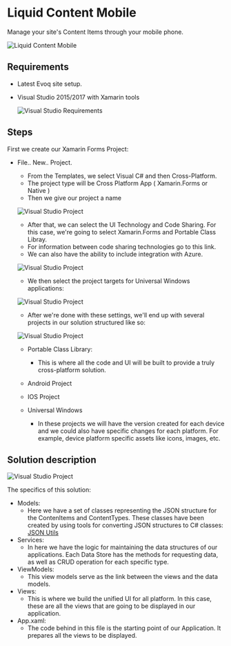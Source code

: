# Liquid Content Mobile
Manage your site's Content Items through your mobile phone.

![Liquid Content Mobile](https://github.com/dnnsoftware/Dnn.Evoq.LiquidContent.Samples/blob/master/Eickhel/Documentation/images/Liquid%20Content%20Mobile.png)

## Requirements

* Latest Evoq site setup.
* Visual Studio 2015/2017 with Xamarin tools

    ![Visual Studio Requirements](https://github.com/dnnsoftware/Dnn.Evoq.LiquidContent.Samples/blob/master/Eickhel/Documentation/images/Requirements_VisualStudio.png)

## Steps

First we create our Xamarin Forms Project:

* File.. New.. Project.
    * From the Templates, we select Visual C# and then Cross-Platform.
    * The project type will be Cross Platform App ( Xamarin.Forms or Native )
    * Then we give our project a name

    ![Visual Studio Project](https://github.com/dnnsoftware/Dnn.Evoq.LiquidContent.Samples/blob/master/Eickhel/Documentation/images/Requirements_VisualStudioProject.png)


    * After that, we can select the UI Technology and Code Sharing. For this case, we're going to select Xamarin.Forms and Portable Class Libray.
    * For information between code sharing technologies go to this link.
    * We can also have the ability to include integration with Azure.

    ![Visual Studio Project](https://github.com/dnnsoftware/Dnn.Evoq.LiquidContent.Samples/blob/master/Eickhel/Documentation/images/Requirements_VisualStudioProject1.png)

    * We then select the project targets for Universal Windows applications:

    ![Visual Studio Project](https://github.com/dnnsoftware/Dnn.Evoq.LiquidContent.Samples/blob/master/Eickhel/Documentation/images/Requirements_VisualStudioProject2.png)

    * After we're done with these settings, we'll end up with several projects in our solution structured like so:

    ![Visual Studio Project](https://github.com/dnnsoftware/Dnn.Evoq.LiquidContent.Samples/blob/master/Eickhel/Documentation/images/Requirements_VisualStudioSolution.png)

    * Portable Class Library:
        * This is where all the code and UI will be built to provide a truly cross-platform solution.

    * Android Project
    * IOS Project
    * Universal Windows
        * In these projects we will have the version created for each device and we could also have specific changes for each platform. For example, device platform specific assets like icons, images, etc.

## Solution description

![Visual Studio Project](https://github.com/dnnsoftware/Dnn.Evoq.LiquidContent.Samples/blob/master/Eickhel/Documentation/images/Solution1.png)

The specifics of this solution:

   * Models:
     * Here we have a set of classes representing the JSON structure for the ContenItems and ContentTypes. These classes have been created by using tools for converting JSON structures to C# classes: [JSON Utils](https://jsonutils.com/)
   * Services:
     * In here we have the logic for maintaining the data structures of our applications. Each Data Store has the methods for requesting data, as well as CRUD operation for each specific type.
   * ViewModels:
     * This view models serve as the link between the views and the data models.
   * Views:
     * This is where we build the unified UI for all platform. In this case, these are all the views that are going to be displayed in our application.
   * App.xaml:
     * The code behind in this file is the starting point of our Application. It prepares all the views to be displayed.
